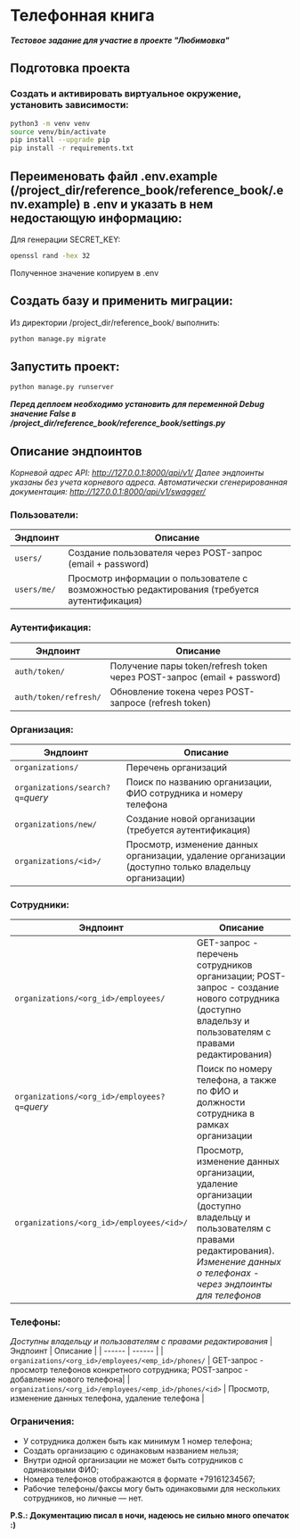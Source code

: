 # Телефонная книга
**_Тестовое задание для участие в проекте "Любимовка"_**

## Подготовка проекта
### Создать и активировать виртуальное окружение, установить зависимости:
```sh
python3 -m venv venv
source venv/bin/activate
pip install --upgrade pip
pip install -r requirements.txt
```
## Переименовать файл .env.example (/project_dir/reference_book/reference_book/.env.example) в .env и указать в нем недостающую информацию:
Для генерации SECRET_KEY:
```sh
openssl rand -hex 32
```
Полученное значение копируем в .env

## Создать базу и применить миграции:
Из директории /project_dir/reference_book/ выполнить:
```sh
python manage.py migrate
```
## Запустить проект:
```sh
python manage.py runserver
```
**_Перед деплоем необходимо установить для переменной Debug значение False в /project_dir/reference_book/reference_book/settings.py_**

## Описание эндпоинтов
_Корневой адрес API: http://127.0.0.1:8000/api/v1/_
_Далее эндпоинты указаны без учета корневого адреса._
_Автоматически сгенерированная документация: http://127.0.0.1:8000/api/v1/swagger/_

### Пользователи:
| Эндпоинт | Описание |
| ------ | ------ |
| `users/` | Создание пользователя через POST-запрос (email + password) |
| `users/me/` | Просмотр информации о пользователе с возможностью редактирования (требуется аутентификация) |

### Аутентификация:
| Эндпоинт | Описание |
| ------ | ------ |
| `auth/token/` | Получение пары token/refresh token через POST-запрос (email + password) |
| `auth/token/refresh/` | Обновление токена через POST-запросе (refresh token) |

### Организация:
| Эндпоинт | Описание |
| ------ | ------ |
| `organizations/` | Перечень организаций |
| `organizations/search?q=`_query_ | Поиск по названию организации, ФИО сотрудника и номеру телефона |
| `organizations/new/` | Создание новой организации (требуется аутентификация) |
| `organizations/<id>/` | Просмотр, изменение данных организации, удаление организации (доступно только владельцу организации) |

### Сотрудники:
| Эндпоинт | Описание |
| ------ | ------ |
| `organizations/<org_id>/employees/` | GET-запрос - перечень сотрудников организации; POST-запрос - создание нового сотрудника (доступно владельзу и пользователям с правами редактирования)|
| `organizations/<org_id>/employees?q=`_query_ | Поиск по номеру телефона, а также по ФИО и должности сотрудника в рамках организации |
| `organizations/<org_id>/employees/<id>/` | Просмотр, изменение данных организации, удаление организации (доступно владельцу и пользователям с правами редактирования). _Изменение данных о телефонах - через эндпоинты для телефонов_ |

### Телефоны:
_Доступны владельцу и пользователям с правами редактирования_
| Эндпоинт | Описание |
| ------ | ------ |
| `organizations/<org_id>/employees/<emp_id>/phones/` | GET-запрос - просмотр телефонов конкретного сотрудника; POST-запрос - добавление нового телефона|
| `organizations/<org_id>/employees/<emp_id>/phones/<id>` | Просмотр, изменение данных телефона, удаление телефона |

### Ограничения:
- У сотрудника должен быть как минимум 1 номер телефона;
- Создать организацию с одинаковым названием нельзя;
- Внутри одной организации не может быть сотрудников с одинаковыми ФИО;
- Номера телефонов отображаются в формате +79161234567;
- Рабочие телефоны/факсы могу быть одинаковыми для нескольких сотрудников, но личные — нет.

**P.S.: Документацию писал в ночи, надеюсь не сильно много опечаток :)**
